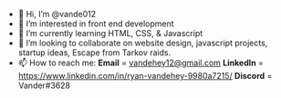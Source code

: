 - 👋 Hi, I’m @vande012
- 👀 I’m interested in front end development
- 🌱 I’m currently learning HTML, CSS, & Javascript
- 🤙 I’m looking to collaborate on website design, javascript projects, startup ideas, Escape from Tarkov raids.
- 📫 How to reach me: **Email** = vandehey12@gmail.com  **LinkedIn** = https://www.linkedin.com/in/ryan-vandehey-9980a7215/  **Discord** = Vander#3628
       
<!---
vande012/vande012 is a ✨ special ✨ repository because its `README.md` (this file) appears on your GitHub profile.
You can click the Preview link to take a look at your changes.
--->
